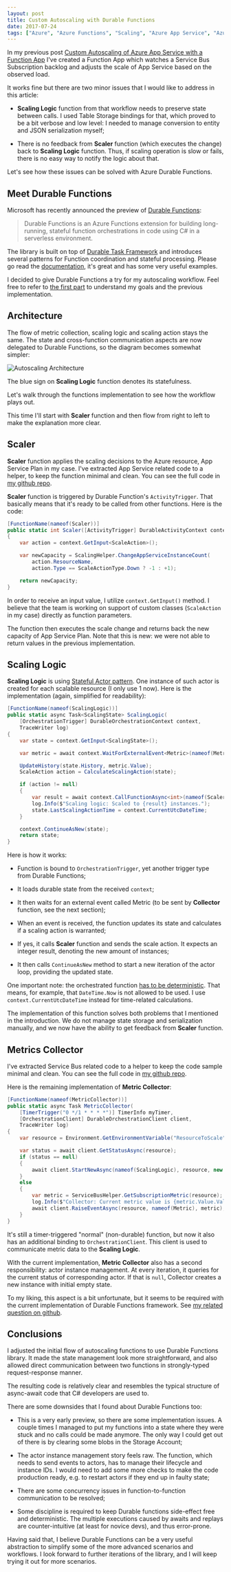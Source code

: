 ```yaml
---
layout: post
title: Custom Autoscaling with Durable Functions
date: 2017-07-24
tags: ["Azure", "Azure Functions", "Scaling", "Azure App Service", "Azure Service Bus", "Durable Functions"]
---
```


In my previous post 
[Custom Autoscaling of Azure App Service with a Function App](https://mikhail.io/2017/07/custom-auto-scaling-in-azure/)
I've created a Function App which watches a Service Bus Subscription
backlog and adjusts the scale of App Service based on the observed load.

It works fine but there are two minor issues that I would like to address
in this article:

- **Scaling Logic** function from that workflow needs to preserve state
between calls. I used Table Storage bindings for that, which proved to
be a bit verbose and low level: I needed to manage conversion to entity and 
JSON serialization myself;

- There is no feedback from **Scaler** function (which executes the change)
back to **Scaling Logic** function. Thus, if scaling operation is slow or
fails, there is no easy way to notify the logic about that.

Let's see how these issues can be solved with Azure Durable Functions.

Meet Durable Functions
----------------------

Microsoft has recently announced the preview of 
[Durable Functions](https://azure.github.io/azure-functions-durable-extension/):

> Durable Functions is an Azure Functions extension for building long-running, 
> stateful function orchestrations in code using C# in a serverless environment.

The library is built on top of [Durable Task Framework](https://github.com/Azure/durabletask)
and introduces several patterns for Function coordination and stateful
processing. Please go read the [documentation](https://azure.github.io/azure-functions-durable-extension/),
it's great and has some very useful examples.

I decided to give Durable Functions a try for my autoscaling workflow. Feel
free to refer to [the first part](https://mikhail.io/2017/07/custom-auto-scaling-in-azure/)
to understand my goals and the previous implementation.

Architecture
------------

The flow of metric collection, scaling logic and scaling action stays the
same. The state and cross-function communication aspects are now delegated
to Durable Functions, so the diagram becomes somewhat simpler:

![Autoscaling Architecture](/AutoscalingArchitecture.png)

The blue sign on **Scaling Logic** function denotes its statefulness.

Let's walk through the functions implementation to see how the workflow
plays out.

This time I'll start with **Scaler** function and then flow from right to left
to make the explanation more clear.

Scaler
------

**Scaler** function applies the scaling decisions to the Azure resource, App
Service Plan in my case. I've extracted App Service related code to a helper, 
to keep the function minimal and clean. You can see the full code in 
[my github repo](https://github.com/mikhailshilkov/mikhailio-samples/blob/master/customautoscaling/durable-functions/DurableScaling.cs).

**Scaler** function is triggered by Durable Function's `ActivityTrigger`. That
basically means that it's ready to be called from other functions. Here is
the code:

``` cs
[FunctionName(nameof(Scaler))]
public static int Scaler([ActivityTrigger] DurableActivityContext context)
{
    var action = context.GetInput<ScaleAction>();

    var newCapacity = ScalingHelper.ChangeAppServiceInstanceCount(
        action.ResourceName,
        action.Type == ScaleActionType.Down ? -1 : +1);

    return newCapacity;
}
```

In order to receive an input value, I utilize `context.GetInput()` method.
I believe that the team is working on support of custom classes 
(`ScaleAction` in my case) directly as function parameters.

The function then executes the scale change and returns back the new capacity
of App Service Plan. Note that this is new: we were not able to return
values in the previous implementation.

Scaling Logic
-------------

**Scaling Logic** is using [Stateful Actor pattern](https://azure.github.io/azure-functions-durable-extension/articles/samples/counter.html).
One instance of such actor is created for each scalable resource (I only use
1 now). Here is the implementation (again, simplified for readability):

``` cs
[FunctionName(nameof(ScalingLogic))]
public static async Task<ScalingState> ScalingLogic(
    [OrchestrationTrigger] DurableOrchestrationContext context, 
    TraceWriter log)
{
    var state = context.GetInput<ScalingState>();

    var metric = await context.WaitForExternalEvent<Metric>(nameof(Metric));

    UpdateHistory(state.History, metric.Value);
    ScaleAction action = CalculateScalingAction(state);

    if (action != null)
    {
        var result = await context.CallFunctionAsync<int>(nameof(Scaler), action);
        log.Info($"Scaling logic: Scaled to {result} instances.");
        state.LastScalingActionTime = context.CurrentUtcDateTime;
    }

    context.ContinueAsNew(state);
    return state;
}
```

Here is how it works:

- Function is bound to `OrchestrationTrigger`, yet another trigger type from
Durable Functions;

- It loads durable state from the received `context`;

- It then waits for an external event called Metric (to be sent by **Collector**
function, see the next section);

- When an event is received, the function updates its state and calculates
if a scaling action is warranted;

- If yes, it calls **Scaler** function and sends the scale action. It expects
an integer result, denoting the new amount of instances;

- It then calls `ContinueAsNew` method to start a new iteration of the actor
loop, providing the updated state.

One important note: the orchestrated function 
[has to be deterministic](https://azure.github.io/azure-functions-durable-extension/articles/topics/checkpointing-and-replay.html). 
That means, for example, that `DateTime.Now` is not allowed to be used. 
I use `context.CurrentUtcDateTime` instead for time-related calculations.

The implementation of this function solves both problems that I mentioned 
in the introduction. We do not manage state storage and serialization manually,
and we now have the ability to get feedback from **Scaler** function.

Metrics Collector
-----------------

I've extracted Service Bus related code to a helper to keep the code sample
minimal and clean. You can see the full code in 
[my github repo](https://github.com/mikhailshilkov/mikhailio-samples/blob/master/customautoscaling/durable-functions/DurableScaling.cs).

Here is the remaining implementation of **Metric Collector**:

``` cs
[FunctionName(nameof(MetricCollector))]
public static async Task MetricCollector(
    [TimerTrigger("0 */1 * * * *")] TimerInfo myTimer,
    [OrchestrationClient] DurableOrchestrationClient client,
    TraceWriter log)
{
    var resource = Environment.GetEnvironmentVariable("ResourceToScale");

    var status = await client.GetStatusAsync(resource);
    if (status == null)
    {
        await client.StartNewAsync(nameof(ScalingLogic), resource, new ScalingState());
    }
    else
    {
        var metric = ServiceBusHelper.GetSubscriptionMetric(resource);
        log.Info($"Collector: Current metric value is {metric.Value.Value} at {DateTime.Now}");
        await client.RaiseEventAsync(resource, nameof(Metric), metric);
    }
}
```

It's still a timer-triggered "normal" (non-durable) function, but now it 
also has an additional binding to `OrchestrationClient`. This client is used 
to communicate metric data to the **Scaling Logic**.

With the current implementation, **Metric Collector** also has a second
responsibility: actor instance management. At every iteration, it queries
for the current status of corresponding actor. If that is `null`, Collector
creates a new instance with initial empty state.

To my liking, this aspect is a bit unfortunate, but it seems to be required
with the current implementation of Durable Functions framework. See 
[my related question on github](https://github.com/Azure/azure-functions-durable-extension/issues/21).

Conclusions
-----------

I adjusted the initial flow of autoscaling functions to use Durable Functions
library. It made the state management look more straightforward, and also
allowed direct communication between two functions in strongly-typed
request-response manner.

The resulting code is relatively clear and resembles the typical structure
of async-await code that C# developers are used to.

There are some downsides that I found about Durable Functions too:

- This is a very early preview, so there are some implementation issues.
A couple times I managed to put my functions into a state where they were stuck
and no calls could be made anymore. The only way I could get out of there is by
clearing some blobs in the Storage Account;

- The actor instance management story feels raw. The function, which needs to
send events to actors, has to manage their lifecycle and instance IDs. I would
need to add some more checks to make the code production ready, e.g. to 
restart actors if they end up in faulty state;

- There are some concurrency issues in function-to-function communication
to be resolved;

- Some discipline is required to keep Durable functions side-effect free
and deterministic. The multiple executions caused by awaits and replays are
counter-intuitive (at least for novice devs), and thus error-prone.

Having said that, I believe Durable Functions can be a very useful abstraction
to simplify some of the more advanced scenarios and workflows. I look
forward to further iterations of the library, and I will keep trying it out
for more scenarios.